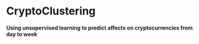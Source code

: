# CryptoClustering

**Using unsupervised learning to predict affects on 
cryptocurrencies from day to week**

